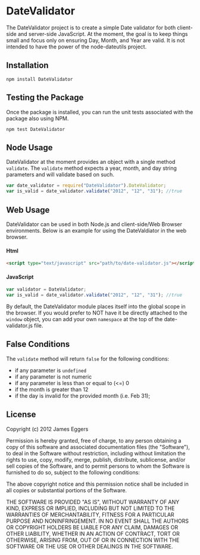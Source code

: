 DateValidator
==============

The DateValidator project is to create a simple Date validator for both client-side and server-side JavaScript. At the moment, the goal is to keep things small and focus only on ensuring Day, Month, and Year are valid.  It is not intended to have the power of the node-dateutils project.

## Installation ##

    npm install DateValidator

## Testing the Package ##

Once the package is installed, you can run the unit tests associated with the package also using NPM.

    npm test DateValidator

## Node Usage ##

DateValidator at the moment provides an object with a single method `validate`.  The `validate` method expects a year, month, and day string parameters and will validate based on such.

```javascript
var date_validator = require("DateValidator").DateValidator;
var is_valid = date_validator.validate("2012", "12", "31"); //true
```

## Web Usage ##

DateValidator can be used in both Node.js and client-side/Web Browser environments.  Below is an example for using the DateValdiator in the web browser.

#### Html ####

```html
<script type="text/javascript" src="path/to/date-validator.js"></script>
```

#### JavaScript ####

```javascript
var validator = DateValidator;
var is_valid = date_validator.validate("2012", "12", "31"); //true
```

By default, the DateValidator module places itself into the global scope in the browser.  If you would prefer to NOT have it be directly attached to the `window` object, you can add your own `namespace` at the top of the date-validator.js file.
	
## False Conditions ##
	
The `validate` method will return `false` for the following conditions:
- if any parameter is `undefined`
- if any parameter is not numeric
- if any parameter is less than or equal to (<=) 0
- if the month is greater than 12
- if the day is invalid for the provided month (i.e. Feb 31);

## License ##
Copyright (c) 2012 James Eggers

Permission is hereby granted, free of charge, to any person obtaining a copy of this software and associated documentation files (the "Software"), to deal in the Software without restriction, including without limitation the rights to use, copy, modify, merge, publish, distribute, sublicense, and/or sell copies of the Software, and to permit persons to whom the Software is furnished to do so, subject to the following conditions:

The above copyright notice and this permission notice shall be included in all copies or substantial portions of the Software.

THE SOFTWARE IS PROVIDED "AS IS", WITHOUT WARRANTY OF ANY KIND, EXPRESS OR IMPLIED, INCLUDING BUT NOT LIMITED TO THE WARRANTIES OF MERCHANTABILITY, FITNESS FOR A PARTICULAR PURPOSE AND NONINFRINGEMENT. IN NO EVENT SHALL THE AUTHORS OR COPYRIGHT HOLDERS BE LIABLE FOR ANY CLAIM, DAMAGES OR OTHER LIABILITY, WHETHER IN AN ACTION OF CONTRACT, TORT OR OTHERWISE, ARISING FROM, OUT OF OR IN CONNECTION WITH THE SOFTWARE OR THE USE OR OTHER DEALINGS IN THE SOFTWARE.